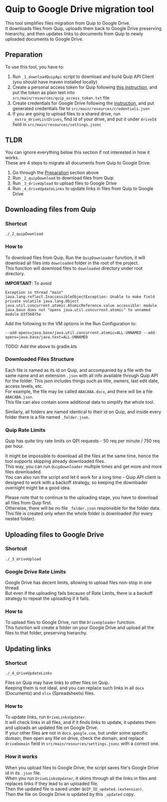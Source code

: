 # Quip to Google Drive migration tool

This tool simplifies files migration from Quip to Google Drive.  
It downloads files from Quip,
uploads them back to Google Drive preserving hierarchy,
and then updates links to documents from Quip to newly uploaded documents to Google Drive.

## Preparation

To use this tool, you have to:

1. Run `_1_downloadQuipApi` script to download and build Quip API Client (you should have maven installed locally)
2. Create a personal access token for Quip following [this instruction](https://quip.com/api/personal-token), and put
   the token as plain text into `src/main/resources/quip_access_token.txt` file
3. Create credentials for Google Drive following
   the [instruction](https://developers.google.com/drive/api/quickstart/java), and put generated credentials file
   to `src/main/resources/credentials.json`
4. If you are going to upload files to a shared drive, run `_extra_driveListDrives`, find id of your drive, and put it
   under `driveId` field in `src/main/resources/settings.jsonc`

## TLDR

You can ignore everything below this section if not interested in how it works.  
These are 4 steps to migrate all documents from Quip to Google Drive:

1. Go through the [Preparation](#preparation) section above
2. Run `_2_quipDownload` to download files from Quip
3. Run `_3_driveUpload` to upload files to Google Drive
4. Run `_4_driveUpdateLinks` to update links in files from Quip to Google Drive

## Downloading files from Quip

### Shortcut

`./_2_quipDownload`

### How to

To download files from Quip, Run the `QuipDownloader` function, it will download all files into `downloaded` folder
in the root of the project.  
This function will download files to `downloaded` directory under root directory.

**IMPORTANT**: To avoid

```
Exception in thread "main" java.lang.reflect.InaccessibleObjectException: Unable to make field private volatile java.lang.Object java.util.concurrent.atomic.AtomicReference.value accessible: module java.base does not "opens java.util.concurrent.atomic" to unnamed module @3f56875e
```

Add the following to the VM options in the Run Configuration to:

```
--add-opens=java.base/java.util.concurrent.atomic=ALL-UNNAMED --add-opens=java.base/java.text=ALL-UNNAMED
```

TODO: Add the above to gradle.kts

### Downloaded Files Structure

Each file is named as its id on Quip, and accompanied by a file with the same name and an extension `.json` with all
info available through Quip API for the folder. This json includes things such as title, owners, last edit date,
access levels, etc.  
For example, the file may be called `ABACABA.docx`, and there will be a file `ABACABA.json`.  
This file can also contain some additional data to simplify the whole tool.

Similarly, all folders are named identical to their id on Quip, and inside every folder there is a file
named `_folder.json`.

### Quip Rate Limits

Quip has quite tiny rate limits on QPI requests - 50 req per minute / 750 req per hour.

It might be impossible to download all the files at the same time, hence the tool supports skipping already downloaded
files.  
This way, you can run `QuipDownloader` multiple times and get more and more files downloaded.  
You can also run the script and let it work for a long time - Quip API client is designed to work with a backoff
strategy, so keeping the downloader overnight might be a good idea.

Please note that to continue to the uploading stage, you have to download all files from Quip first.  
Otherwise, there will be no file `_folder.json` responsible for the folder data.  
This file is created only when the whole folder is downloaded (for every nested folder).

## Uploading files to Google Drive

### Shortcut

`./_3_driveUpload`

### Google Drive Rate Limits

Google Drive has decent limits, allowing to upload files non-stop in one thread.  
But even if the uploading fails because of Rate Limits, there is a backoff strategy to repeat the uploading if it fails.

### How to

To upload files to Google Drive, run the `DriveUploader` function.  
This function will create a folder on your Google Drive and upload all the files to that folder, preserving hierarchy.

## Updating links

### Shortcut

`./_4_driveUpdateLinks`

Files on Quip may have links to other files on Quip.  
Keeping them is not ideal, and you can replace such links in all `docx` (Documents) and `xlsx` (Spreadsheets) files.

### How to

To update links, run `DriveLinksUpdater`.  
It will check links in all files, and if it finds links to update, it updates them and uploads an updated file on Google
Drive.  
If your other files are not in `docs.google.com`, but under some specific domain, then open any file on drive, check the
domain, and replace `driveDomain` field in `src/main/resources/settings.jsonc` with a correct one.

### How it works

When you upload files to Google Drive, the script saves file's Google Drive id in its `.json` file.  
When you run `DriveLinksUpdater`, it skims through all the links in files and replaces links if they lead to an uploaded
file.  
Then the updated file is saved under `QUIP_ID_updated.(extension)`.  
Then the file on Google Drive is updated by this `_updated` copy.
